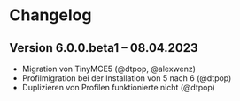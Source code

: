 Changelog
=========

Version 6.0.0.beta1 – 08.04.2023
-------------------------------

* Migration von TinyMCE5 (@dtpop, @alexwenz)
* Profilmigration bei der Installation von 5 nach 6 (@dtpop)
* Duplizieren von Profilen funktionierte nicht (@dtpop)

